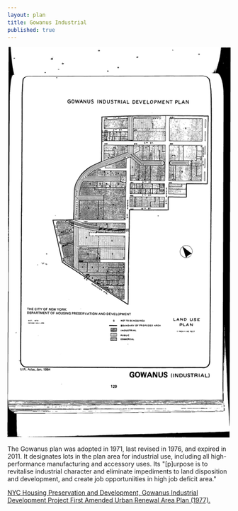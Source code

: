 ```yaml
---
layout: plan
title: Gowanus Industrial
published: true
---
```


![Gowanus in the Atlas of Urban Renewal](Gowanus.jpg)

The Gowanus plan was adopted in 1971, last revised in 1976, and expired in 2011. It designates lots in the plan area for industrial use, including all high-performance manufacturing and accessory uses. Its "[p]urpose is to revitalise industrial character and eliminate impediments to land disposition and development, and create job opportuniities in high job deficit area."

[NYC Housing Preservation and Development, Gowanus Industrial Development Project First Amended Urban Renewal Area Plan (1977).](https://www.nyc.gov/assets/hpd/downloads/pdfs/services/gowanus-first-amended-urp.pdf)
